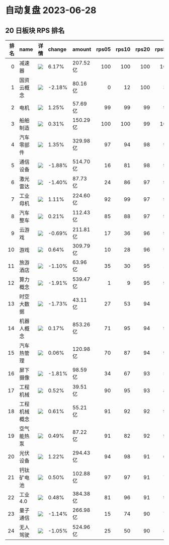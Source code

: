 # 自动复盘 2023-06-28
## 20 日板块 RPS 排名
|   排名 | name         | 详情                                                                                                | change   | amount   |   rps05 |   rps10 |   rps20 |   rps50 |   rps120 |   rps250 | volume      |
|-------:|:-------------|:----------------------------------------------------------------------------------------------------|:---------|:---------|--------:|--------:|--------:|--------:|---------:|---------:|:------------|
|      0 | 减速器       | ![](https://sykent-blog-image.oss-cn-beijing.aliyuncs.com/quant/image/2023/6/1687941394095-tmp.jpg) | 6.17%    | 207.52亿 |     100 |     100 |     100 |     100 |       98 |        0 | 1494.49万手 |
|      1 | 国资云概念   | ![](https://sykent-blog-image.oss-cn-beijing.aliyuncs.com/quant/image/2023/6/1687941395518-tmp.jpg) | -2.18%   | 80.16亿  |       0 |      12 |     100 |      31 |       97 |       99 | 479.58万手  |
|      2 | 电机         | ![](https://sykent-blog-image.oss-cn-beijing.aliyuncs.com/quant/image/2023/6/1687941396429-tmp.jpg) | 1.25%    | 57.69亿  |      99 |      99 |      99 |      99 |       95 |       87 | 309.06万手  |
|      3 | 船舶制造     | ![](https://sykent-blog-image.oss-cn-beijing.aliyuncs.com/quant/image/2023/6/1687941397412-tmp.jpg) | 0.31%    | 150.29亿 |     100 |     100 |      99 |     100 |       99 |       99 | 916.68万手  |
|      4 | 汽车零部件   | ![](https://sykent-blog-image.oss-cn-beijing.aliyuncs.com/quant/image/2023/6/1687941398428-tmp.jpg) | 1.35%    | 329.98亿 |      97 |      94 |      98 |      97 |       57 |       54 | 2247.49万手 |
|      5 | 通信设备     | ![](https://sykent-blog-image.oss-cn-beijing.aliyuncs.com/quant/image/2023/6/1687941399345-tmp.jpg) | -1.88%   | 514.70亿 |      16 |      81 |      98 |      93 |       96 |       97 | 2059.44万手 |
|      6 | 激光雷达     | ![](https://sykent-blog-image.oss-cn-beijing.aliyuncs.com/quant/image/2023/6/1687941400228-tmp.jpg) | -1.40%   | 87.73亿  |      24 |      86 |      97 |      90 |       79 |       86 | 402.65万手  |
|      7 | 工业母机     | ![](https://sykent-blog-image.oss-cn-beijing.aliyuncs.com/quant/image/2023/6/1687941401151-tmp.jpg) | 1.11%    | 224.60亿 |      92 |      99 |      97 |      91 |       86 |       93 | 1642.28万手 |
|      8 | 汽车整车     | ![](https://sykent-blog-image.oss-cn-beijing.aliyuncs.com/quant/image/2023/6/1687941402067-tmp.jpg) | 0.21%    | 112.43亿 |      85 |      88 |      97 |      94 |       33 |       20 | 776.85万手  |
|      9 | 云游戏       | ![](https://sykent-blog-image.oss-cn-beijing.aliyuncs.com/quant/image/2023/6/1687941402977-tmp.jpg) | -0.69%   | 211.81亿 |      17 |      36 |      96 |      91 |      100 |      100 | 1917.75万手 |
|     10 | 游戏         | ![](https://sykent-blog-image.oss-cn-beijing.aliyuncs.com/quant/image/2023/6/1687941403975-tmp.jpg) | 0.64%    | 309.79亿 |      10 |      28 |      96 |      97 |      100 |      100 | 2743.14万手 |
|     11 | 旅游酒店     | ![](https://sykent-blog-image.oss-cn-beijing.aliyuncs.com/quant/image/2023/6/1687941404845-tmp.jpg) | -1.10%   | 63.96亿  |      35 |      30 |      95 |      13 |        9 |       86 | 346.12万手  |
|     12 | 算力概念     | ![](https://sykent-blog-image.oss-cn-beijing.aliyuncs.com/quant/image/2023/6/1687941405429-tmp.jpg) | -1.91%   | 539.47亿 |       1 |       9 |      95 |      92 |        0 |        0 | 1850.96万手 |
|     13 | 时空大数据   | ![](https://sykent-blog-image.oss-cn-beijing.aliyuncs.com/quant/image/2023/6/1687941406045-tmp.jpg) | -1.73%   | 43.11亿  |      27 |      53 |      94 |       9 |        0 |        0 | 358.41万手  |
|     14 | 机器人概念   | ![](https://sykent-blog-image.oss-cn-beijing.aliyuncs.com/quant/image/2023/6/1687941406914-tmp.jpg) | 0.17%    | 853.26亿 |      71 |      95 |      94 |      91 |       88 |        0 | 5590.43万手 |
|     15 | 汽车热管理   | ![](https://sykent-blog-image.oss-cn-beijing.aliyuncs.com/quant/image/2023/6/1687941407833-tmp.jpg) | 0.06%    | 120.98亿 |      70 |      87 |      94 |      98 |       85 |        0 | 1157.36万手 |
|     16 | 屏下摄像     | ![](https://sykent-blog-image.oss-cn-beijing.aliyuncs.com/quant/image/2023/6/1687941408763-tmp.jpg) | -1.81%   | 98.59亿  |      34 |      67 |      93 |      58 |       82 |       63 | 899.98万手  |
|     17 | 工程机械     | ![](https://sykent-blog-image.oss-cn-beijing.aliyuncs.com/quant/image/2023/6/1687941409733-tmp.jpg) | 0.52%    | 39.51亿  |      90 |      95 |      93 |      89 |       69 |       73 | 422.83万手  |
|     18 | 工程机械概念 | ![](https://sykent-blog-image.oss-cn-beijing.aliyuncs.com/quant/image/2023/6/1687941410678-tmp.jpg) | 0.61%    | 55.21亿  |      91 |      92 |      92 |      93 |       75 |       75 | 587.32万手  |
|     19 | 空气能热泵   | ![](https://sykent-blog-image.oss-cn-beijing.aliyuncs.com/quant/image/2023/6/1687941411647-tmp.jpg) | 0.49%    | 87.22亿  |      91 |      82 |      92 |      98 |       83 |        0 | 507.88万手  |
|     20 | 光伏设备     | ![](https://sykent-blog-image.oss-cn-beijing.aliyuncs.com/quant/image/2023/6/1687941412618-tmp.jpg) | 1.22%    | 294.43亿 |      94 |      98 |      91 |      66 |       12 |       30 | 1156.37万手 |
|     21 | 钙钛矿电池   | ![](https://sykent-blog-image.oss-cn-beijing.aliyuncs.com/quant/image/2023/6/1687941413601-tmp.jpg) | 0.50%    | 102.88亿 |      97 |      97 |      91 |      74 |       59 |        0 | 559.24万手  |
|     22 | 工业4.0      | ![](https://sykent-blog-image.oss-cn-beijing.aliyuncs.com/quant/image/2023/6/1687941414554-tmp.jpg) | 0.48%    | 384.38亿 |      81 |      96 |      91 |      96 |       86 |       87 | 2646.17万手 |
|     23 | 量子通信     | ![](https://sykent-blog-image.oss-cn-beijing.aliyuncs.com/quant/image/2023/6/1687941415478-tmp.jpg) | -1.14%   | 266.98亿 |      15 |      74 |      90 |      73 |       80 |       75 | 1547.70万手 |
|     24 | 无人驾驶     | ![](https://sykent-blog-image.oss-cn-beijing.aliyuncs.com/quant/image/2023/6/1687941416362-tmp.jpg) | -1.05%   | 524.96亿 |      25 |      50 |      90 |      81 |       82 |       68 | 2532.27万手 |